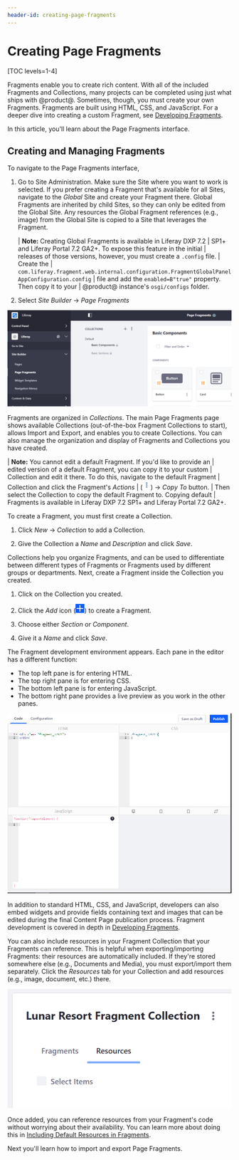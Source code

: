 ```yaml
---
header-id: creating-page-fragments
---
```


# Creating Page Fragments

[TOC levels=1-4]

Fragments enable you to create rich content. With all of the included Fragments
and Collections, many projects can be completed using just what ships with
@product@. Sometimes, though, you must create your own Fragments. Fragments are
built using HTML, CSS, and JavaScript. For a deeper dive into creating a custom
Fragment, see [Developing Fragments](/docs/7-2/frameworks/-/knowledge_base/f/creating-fragments).

In this article, you'll learn about the Page Fragments interface.

## Creating and Managing Fragments

To navigate to the Page Fragments interface,

1.  Go to Site Administration. Make sure the Site where you want to work is 
    selected. If you prefer creating a Fragment that's available for all Sites,
    navigate to the *Global* Site and create your Fragment there. Global
    Fragments are inherited by child Sites, so they can only be edited from the
    Global Site. Any resources the Global Fragment references (e.g., image) from
    the Global Site is copied to a Site that leverages the Fragment.

    | **Note:** Creating Global Fragments is available in Liferay DXP 7.2
    | SP1+ and Liferay Portal 7.2 GA2+. To expose this feature in the initial
    | releases of those versions, however, you must create a `.config` file.
    | Create the
    | `com.liferay.fragment.web.internal.configuration.FragmentGlobalPanelAppConfiguration.config`
    | file and add the `enabled=B"true"` property. Then copy it to your
    | @product@ instance's `osgi/configs` folder.

2.  Select *Site Builder* &rarr; *Page Fragments*

![Figure 1: Here is the Page Fragments page with no custom Fragments or Collections created.](../../../../../images/empty-fragments-page.png)

Fragments are organized in *Collections*. The main Page Fragments page shows
available Collections (out-of-the-box Fragment Collections to start), allows
Import and Export, and enables you to create Collections. You can also manage
the organization and display of Fragments and Collections you have created.

| **Note:** You cannot edit a default Fragment. If you'd like to provide an
| edited version of a default Fragment, you can copy it to your custom
| Collection and edit it there. To do this, navigate to the default Fragment
| Collection and click the Fragment's *Actions*
| (![Actions](../../../../../images/icon-actions.png)) &rarr; *Copy To* button.
| Then select the Collection to copy the default Fragment to. Copying default
| Fragments is available in Liferay DXP 7.2 SP1+ and Liferay Portal 7.2 GA2+.

To create a Fragment, you must first create a Collection.

1.  Click *New* &rarr; *Collection* to add a Collection.

2.  Give the Collection a *Name* and *Description* and click *Save*.

Collections help you organize Fragments, and can be used to differentiate 
between different types of Fragments or Fragments used by different groups or 
departments. Next, create a Fragment inside the Collection you created.

1.  Click on the Collection you created.

2.  Click the *Add* icon (![New](../../../../../images/icon-add.png)) to create
    a Fragment.

3.  Choose either *Section* or *Component*.

3.  Give it a *Name* and click *Save*.

The Fragment development environment appears. Each pane in the editor has
a different function:

- The top left pane is for entering HTML.
- The top right pane is for entering CSS.
- The bottom left pane is for entering JavaScript.
- The bottom right pane provides a live preview as you work in the other panes.

![Figure 2: The Fragments editor provides an environment for creating all the parts of a Fragment.](../../../../../images/fragments-editor.png)

In addition to standard HTML, CSS, and JavaScript, developers can also embed
widgets and provide fields containing text and images that can be edited during
the final Content Page publication process. Fragment development is covered in
depth in 
[Developing Fragments](/docs/7-2/frameworks/-/knowledge_base/f/creating-fragments).

You can also include resources in your Fragment Collection that your Fragments
can reference. This is helpful when exporting/importing Fragments: their
resources are automatically included. If they're stored somewhere else
(e.g., Documents and Media), you must export/import them separately. Click the
*Resources* tab for your Collection and add resources (e.g., image, document,
etc.) there.

![Figure 3: The Resources tab can be selected from the Fragment Collection.](../../../../../images/fragment-resources-tab.png)

Once added, you can reference resources from your Fragment's code without
worrying about their availability. You can learn more about doing this in 
[Including Default Resources in Fragments](/docs/7-2/frameworks/-/knowledge_base/f/including-default-resources-in-fragments).

Next you'll learn how to import and export Page Fragments.
